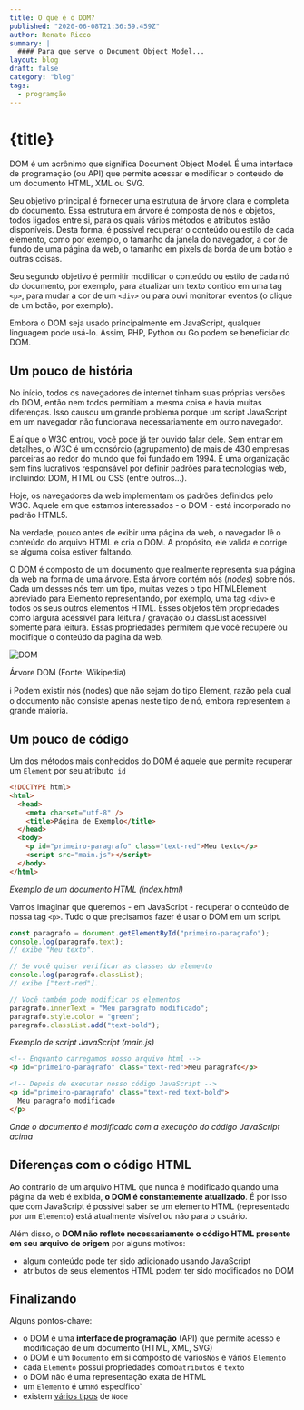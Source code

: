 ```yaml
---
title: O que é o DOM?
published: "2020-06-08T21:36:59.459Z"
author: Renato Ricco
summary: |
  #### Para que serve o Document Object Model...
layout: blog
draft: false
category: "blog"
tags:
  - programção
---
```


# {title}

DOM é um acrônimo que significa Document Object Model. É uma interface de programação (ou API) que permite acessar e modificar o conteúdo de um documento HTML, XML ou SVG.

Seu objetivo principal é fornecer uma estrutura de árvore clara e completa do documento. Essa estrutura em árvore é composta de nós e objetos, todos ligados entre si, para os quais vários métodos e atributos estão disponíveis. Desta forma, é possível recuperar o conteúdo ou estilo de cada elemento, como por exemplo, o tamanho da janela do navegador, a cor de fundo de uma página da web, o tamanho em pixels da borda de um botão e outras coisas.

Seu segundo objetivo é permitir modificar o conteúdo ou estilo de cada nó do documento, por exemplo, para atualizar um texto contido em uma tag `<p>`, para mudar a cor de um `<div>` ou para ouvi monitorar eventos (o clique de um botão, por exemplo).

Embora o DOM seja usado principalmente em JavaScript, qualquer linguagem pode usá-lo. Assim, PHP, Python ou Go podem se beneficiar do DOM.

## Um pouco de história

No início, todos os navegadores de internet tinham suas próprias versões do DOM, então nem todos permitiam a mesma coisa e havia muitas diferenças. Isso causou um grande problema porque um script JavaScript em um navegador não funcionava necessariamente em outro navegador.

É aí que o W3C entrou, você pode já ter ouvido falar dele. Sem entrar em detalhes, o W3C é um consórcio (agrupamento) de mais de 430 empresas parceiras ao redor do mundo que foi fundado em 1994. É uma organização sem fins lucrativos responsável por definir padrões para tecnologias web, incluindo: DOM, HTML ou CSS (entre outros...).

Hoje, os navegadores da web implementam os padrões definidos pelo W3C. Aquele em que estamos interessados - o DOM - está incorporado no padrão HTML5.

Na verdade, pouco antes de exibir uma página da web, o navegador lê o conteúdo do arquivo HTML e cria o DOM. A propósito, ele valida e corrige se alguma coisa estiver faltando.

O DOM é composto de um documento que realmente representa sua página da web na forma de uma árvore. Esta árvore contém nós (_nodes_) sobre nós. Cada um desses nós tem um tipo, muitas vezes o tipo HTMLElement abreviado para Elemento representando, por exemplo, uma tag `<div>` e todos os seus outros elementos HTML. Esses objetos têm propriedades como largura acessível para leitura / gravação ou classList acessível somente para leitura. Essas propriedades permitem que você recupere ou modifique o conteúdo da página da web.

![DOM](https://cdn.hashnode.com/res/hashnode/image/upload/v1599512431733/UzBiOCd06.png?auto=format&q=60)

Árvore DOM (Fonte: Wikipedia)

ℹ️ Podem existir nós (nodes) que não sejam do tipo Element, razão pela qual o documento não consiste apenas neste tipo de nó, embora representem a grande maioria.

## Um pouco de código

Um dos métodos mais conhecidos do DOM é aquele que permite recuperar um `Element` por seu atributo` id`

```html
<!DOCTYPE html>
<html>
  <head>
    <meta charset="utf-8" />
    <title>Página de Exemplo</title>
  </head>
  <body>
    <p id="primeiro-paragrafo" class="text-red">Meu texto</p>
    <script src="main.js"></script>
  </body>
</html>
```

_Exemplo de um documento HTML (index.html)_

Vamos imaginar que queremos - em JavaScript - recuperar o conteúdo de nossa tag `<p>`. Tudo o que precisamos fazer é usar o DOM em um script.

```js
const paragrafo = document.getElementById("primeiro-paragrafo");
console.log(paragrafo.text);
// exibe "Meu texto".

// Se você quiser verificar as classes do elemento
console.log(paragrafo.classList);
// exibe ["text-red"].

// Você também pode modificar os elementos
paragrafo.innerText = "Meu paragrafo modificado";
paragrafo.style.color = "green";
paragrafo.classList.add("text-bold");
```

_Exemplo de script JavaScript (main.js)_

```html
<!-- Enquanto carregamos nosso arquivo html -->
<p id="primeiro-paragrafo" class="text-red">Meu paragrafo</p>

<!-- Depois de executar nosso código JavaScript -->
<p id="primeiro-paragrafo" class="text-red text-bold">
  Meu paragrafo modificado
</p>
```

_Onde o documento é modificado com a execução do código JavaScript acima_

## Diferenças com o código HTML

Ao contrário de um arquivo HTML que nunca é modificado quando uma página da web é exibida, **o DOM é constantemente atualizado**. É por isso que com JavaScript é possível saber se um elemento HTML (representado por um `Elemento`) está atualmente visível ou não para o usuário.

Além disso, o **DOM não reflete necessariamente o código HTML presente em seu arquivo de origem** por alguns motivos:

- algum conteúdo pode ter sido adicionado usando JavaScript
- atributos de seus elementos HTML podem ter sido modificados no DOM

## Finalizando

Alguns pontos-chave:

- o DOM é uma **interface de programação** (API) que permite acesso e modificação de um documento (HTML, XML, SVG)
- o DOM é um `Documento` em si composto de vários`Nós` e vários `Elemento`
- cada `Elemento` possui propriedades como`atributos` e `texto`
- o DOM não é uma representação exata de HTML
- um `Elemento` é um`Nó` específico`
- existem [vários tipos](https://developer.mozilla.org/pt-br/docs/Web/API/Node) de `Node`

